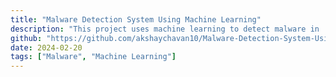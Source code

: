 ```yaml
---
title: "Malware Detection System Using Machine Learning"
description: "This project uses machine learning to detect malware in .exe files by analyzing Windows Portable Executable (PE) file features."
github: "https://github.com/akshaychavan10/Malware-Detection-System-Using-Machine-Learning"
date: 2024-02-20
tags: ["Malware", "Machine Learning"]
---
```


